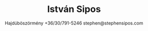 <link rel="stylesheet" href="./style.css">
<link rel="stylesheet" href="https://use.fontawesome.com/releases/v5.6.1/css/all.css" integrity="sha384-gfdkjb5BdAXd+lj+gudLWI+BXq4IuLW5IT+brZEZsLFm++aCMlF1V92rMkPaX4PP" crossorigin="anonymous">
<center>
    <H1>István Sipos</H1>
    <div>
        <span class="contact"><i class="fas fa-map-marker-alt"></i> Hajdúböszörmény</span>
        <span class="contact"><i class="fas fa-phone"></i> +36/30/791-5246</span>
        <span class="contact"><i class="fas fa-envelope"></i> stephen@stephensipos.com</span>
    </div>
</center>

